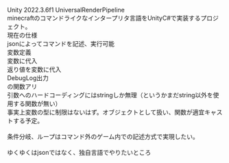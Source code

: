 Unity 2022.3.6f1 UniversalRenderPipeline
<br> minecraftのコマンドライクなインタープリタ言語をUnityC#で実装するプロジェクト。
<br> 現在の仕様
<br> jsonによってコマンドを記述、実行可能
<br> 変数定義
<br> 変数に代入
<br> 返り値を変数に代入
<br> DebugLog出力
<br> の関数アリ
<br> 引数へのハードコーディングにはstringしか無理（というかまだstring以外を使用する関数が無い）
<br> 事実上変数の型に制限はないはず。オブジェクトとして扱い、関数が適宜キャストする予定。
<br> 
<br> 条件分岐、ループはコマンド外のゲーム内での記述方式で実現したい。
<br> 
<br> ゆくゆくはjsonではなく、独自言語でやりたいところ
